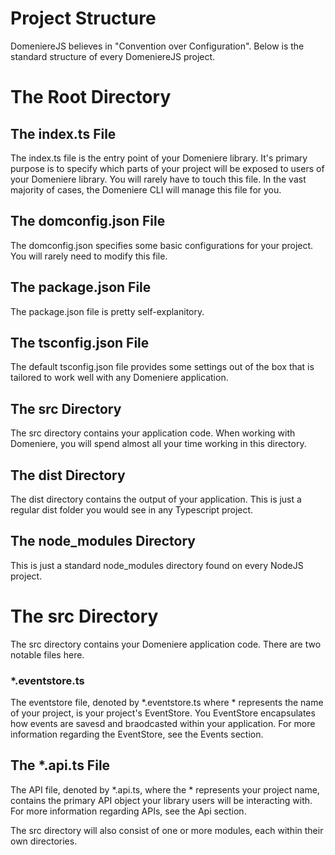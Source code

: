 # Project Structure
DomeniereJS believes in "Convention over Configuration". Below is the standard structure of every DomeniereJS project.

# The Root Directory
## The index.ts File
The index.ts file is the entry point of your Domeniere library. It's primary purpose is to specify which parts of your project will be exposed to users of your Domeniere library. You will rarely have to touch this file. In the vast majority of cases, the Domeniere CLI will manage this file for you.

## The domconfig.json File
The domconfig.json specifies some basic configurations for your project. You will rarely need to modify this file.

## The package.json File
The package.json file is pretty self-explanitory.

## The tsconfig.json File
The default tsconfig.json file provides some settings out of the box that is tailored to work well with any Domeniere application.

## The src Directory
The src directory contains your application code. When working with Domeniere, you will spend almost all your time working in this directory.

## The dist Directory
The dist directory contains the output of your application. This is just a regular dist folder you would see in any Typescript project.

## The node_modules Directory
This is just a standard node_modules directory found on every NodeJS project.

# The src Directory
The src directory contains your Domeniere application code. There are two notable files here.

### *.eventstore.ts
The eventstore file, denoted by *.eventstore.ts where * represents the name of your project, is your project's EventStore. You EventStore encapsulates how events are savesd and braodcasted within your application. For more information regarding the EventStore, see the Events section.

## The *.api.ts File
The API file, denoted by *.api.ts, where the * represents your project name, contains the primary API object your library users will be interacting with. For more information regarding APIs, see the Api section.

The src directory will also consist of one or more modules, each within their own directories.
